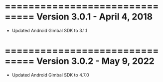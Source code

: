 ===============================
Version 3.0.1 - April 4, 2018
===============================
- Updated Android Gimbal SDK to 3.1.1


===============================
Version 3.0.2 - May 9, 2022
===============================
- Updated Android Gimbal SDK to 4.7.0

